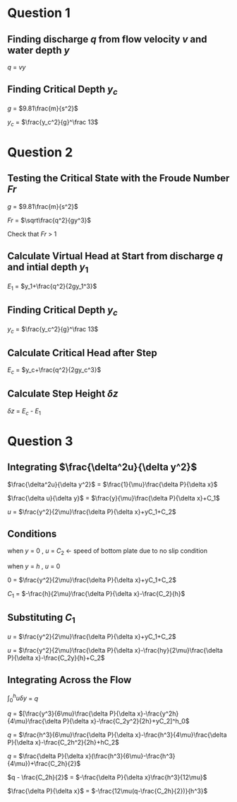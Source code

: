 # Question 1
## Finding discharge $q$ from flow velocity $v$ and water depth $y$
$q$ = $vy$

## Finding Critical Depth $y_c$
$g$ = $9.81\frac{m}{s^2}$

$y_c$ = $\frac{y_c^2}{g}^\frac 13$

# Question 2
## Testing the Critical State with the Froude Number $Fr$
$g$ = $9.81\frac{m}{s^2}$

$Fr$ = $\sqrt\frac{q^2}{gy^3}$

Check that $Fr$ > $1$

## Calculate Virtual Head at Start from discharge $q$ and intial depth $y_1$
$E_1$ = $y_1+\frac{q^2}{2gy_1^3}$

## Finding Critical Depth $y_c$
$y_c$ = $\frac{y_c^2}{g}^\frac 13$

## Calculate Critical Head after Step
$E_c$ = $y_c+\frac{q^2}{2gy_c^3}$

## Calculate Step Height $\delta z$
$\delta z$ = $E_c$ - $E_1$

# Question 3
## Integrating $\frac{\delta^2u}{\delta y^2}$

$\frac{\delta^2u}{\delta y^2}$ = $\frac{1}{\mu}\frac{\delta P}{\delta x}$

$\frac{\delta u}{\delta y}$ = $\frac{y}{\mu}\frac{\delta P}{\delta x}+C_1$

$u$ = $\frac{y^2}{2\mu}\frac{\delta P}{\delta x}+yC_1+C_2$

## Conditions

when $y$ = $0$ , $u$ = $C_2$ $\leftarrow$ speed of bottom plate due to no slip condition

when $y$ = $h$ , $u$ = $0$

$0$ = $\frac{y^2}{2\mu}\frac{\delta P}{\delta x}+yC_1+C_2$

$C_1$ = $-\frac{h}{2\mu}\frac{\delta P}{\delta x}-\frac{C_2}{h}$

## Substituting $C_1$

$u$ = $\frac{y^2}{2\mu}\frac{\delta P}{\delta x}+yC_1+C_2$

$u$ = $\frac{y^2}{2\mu}\frac{\delta P}{\delta x}-\frac{hy}{2\mu}\frac{\delta P}{\delta x}-\frac{C_2y}{h}+C_2$

## Integrating Across the Flow

$\int^h_0u\delta y$ = $q$

$q$ = $[\frac{y^3}{6\mu}\frac{\delta P}{\delta x}-\frac{y^2h}{4\mu}\frac{\delta P}{\delta x}-\frac{C_2y^2}{2h}+yC_2]^h_0$

$q$ = $\frac{h^3}{6\mu}\frac{\delta P}{\delta x}-\frac{h^3}{4\mu}\frac{\delta P}{\delta x}-\frac{C_2h^2}{2h}+hC_2$

$q$ = $\frac{\delta P}{\delta x}(\frac{h^3}{6\mu}-\frac{h^3}{4\mu})+\frac{C_2h}{2}$

$q - \frac{C_2h}{2}$ = $-\frac{\delta P}{\delta x}\frac{h^3}{12\mu}$

$\frac{\delta P}{\delta x}$ = $-\frac{12\mu(q-\frac{C_2h}{2})}{h^3}$
